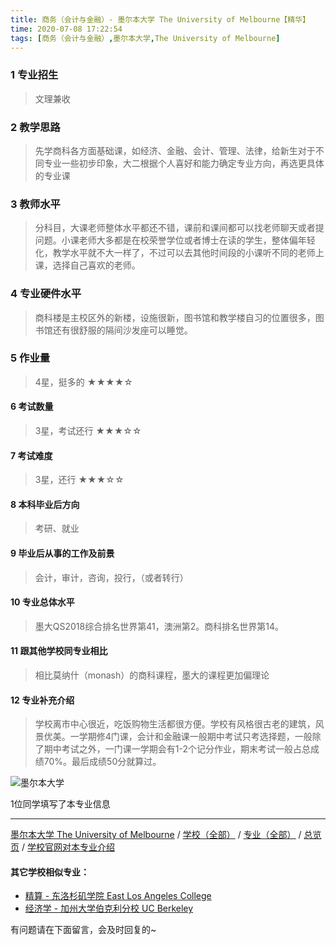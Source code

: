 ```yaml
---
title: 商务（会计与金融）- 墨尔本大学 The University of Melbourne【精华】
time: 2020-07-08 17:22:54
tags: [商务（会计与金融）,墨尔本大学,The University of Melbourne]
---
```

### 1 专业招生
> 文理兼收


### 2 教学思路
> 先学商科各方面基础课，如经济、金融、会计、管理、法律，给新生对于不同专业一些初步印象，大二根据个人喜好和能力确定专业方向，再选更具体的专业课


### 3 教师水平
> 分科目，大课老师整体水平都还不错，课前和课间都可以找老师聊天或者提问题。小课老师大多都是在校荣誉学位或者博士在读的学生，整体偏年轻化，教学水平就不大一样了，不过可以去其他时间段的小课听不同的老师上课，选择自己喜欢的老师。


### 4 专业硬件水平
> 商科楼是主校区外的新楼，设施很新，图书馆和教学楼自习的位置很多，图书馆还有很舒服的隔间沙发座可以睡觉。


### 5 作业量
>4星，挺多的
★★★★☆


#### 6 考试数量
>3星，考试还行
★★★☆☆


#### 7 考试难度
> 3星，还行
★★★☆☆



#### 8 本科毕业后方向
> 考研、就业


#### 9 毕业后从事的工作及前景
> 会计，审计，咨询，投行，（或者转行）


#### 10 专业总体水平
> 墨大QS2018综合排名世界第41，澳洲第2。商科排名世界第14。


#### 11 跟其他学校同专业相比
> 相比莫纳什（monash）的商科课程，墨大的课程更加偏理论


#### 12 专业补充介绍
> 学校离市中心很近，吃饭购物生活都很方便。学校有风格很古老的建筑，风景优美。一学期修4门课，会计和金融课一般期中考试只考选择题，一般除了期中考试之外，一门课一学期会有1-2个记分作业，期末考试一般占总成绩70%。最后成绩50分就算过。

![墨尔本大学](http://upload-images.jianshu.io/upload_images/6206192-81e5e9ec934f4137.jpeg?imageMogr2/auto-orient/strip%7CimageView2/2/w/1240)


1位同学填写了本专业信息
***
[墨尔本大学 The University of Melbourne](http://www.jianshu.com/p/961dfd5818a0) / [学校（全部）](http://www.jianshu.com/p/3efa6bcca419) / [专业（全部）](http://www.jianshu.com/p/2d4c6d3552c2) / [总览页](http://www.jianshu.com/p/445daeb4fa00) / [学校官网对本专业介绍](https://coursesearch.unimelb.edu.au/majors/70-business)
#### 其它学校相似专业：
- [精算 - 东洛杉矶学院 East Los Angeles College ](http://www.jianshu.com/p/9160b4c65599) 
- [经济学 - 加州大学伯克利分校 UC Berkeley](http://www.jianshu.com/p/6f5d585bf003) 


有问题请在下面留言，会及时回复的~